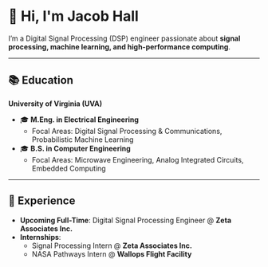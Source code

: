 # 👋 Hi, I'm Jacob Hall

I’m a Digital Signal Processing (DSP) engineer passionate about **signal processing, machine learning, and high-performance computing**.  

---

## 📚 Education

**University of Virginia (UVA)**  
- 🎓 **M.Eng. in Electrical Engineering**  
  - Focal Areas: Digital Signal Processing & Communications, Probabilistic Machine Learning  
- 🎓 **B.S. in Computer Engineering**  
  - Focal Areas: Microwave Engineering, Analog Integrated Circuits, Embedded Computing  

---

## 💼 Experience

- **Upcoming Full-Time**: Digital Signal Processing Engineer @ **Zeta Associates Inc.**  
- **Internships**:  
  - Signal Processing Intern @ **Zeta Associates Inc.**  
  - NASA Pathways Intern @ **Wallops Flight Facility** 
